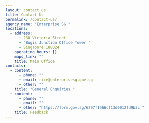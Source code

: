 ```yaml
---
layout: contact_us
title: Contact Us
permalink: /contact-us/
agency_name: "Enterprise SG "
locations:
  - address:
      - 230 Victoria Street
      - "Bugis Junction Office Tower "
      - Singapore 188024
    operating_hours: []
    maps_link: ""
    title: Main Office
contacts:
  - content:
      - phone: ""
      - email: rice@enterprisesg.gov.sg
      - other: ""
    title: "General Enquiries "
  - content:
      - phone: ""
      - email: ""
      - other: "https://form.gov.sg/6297f1966cf13d0012fd9b3c "
    title: Feedback
---
```

